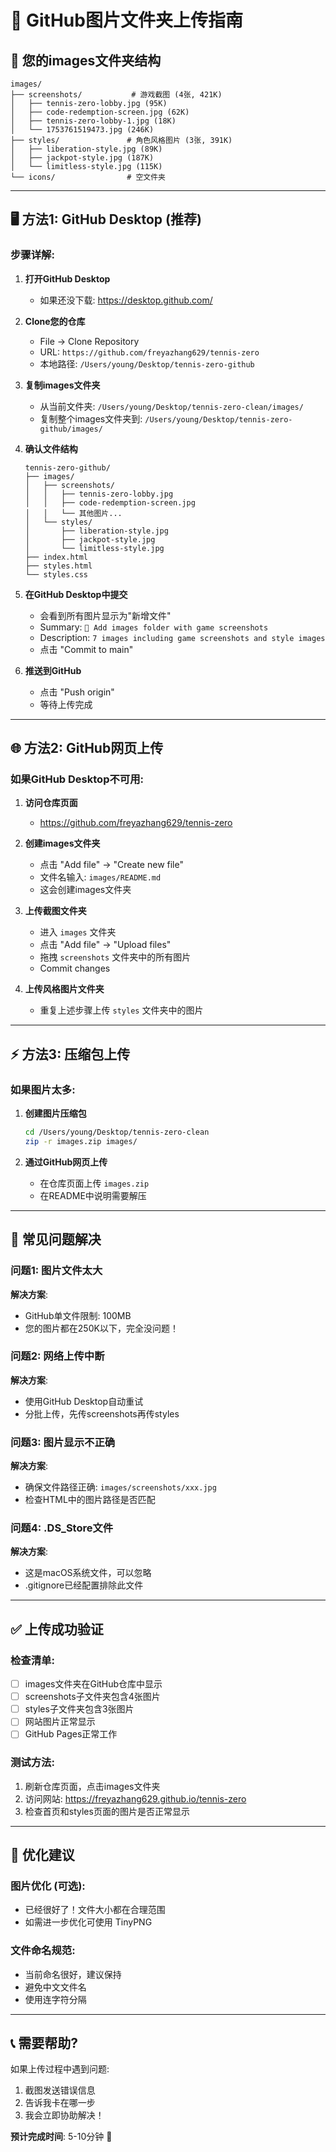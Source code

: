 # 📸 GitHub图片文件夹上传指南

## 📁 您的images文件夹结构
```
images/
├── screenshots/           # 游戏截图 (4张, 421K)
│   ├── tennis-zero-lobby.jpg (95K)
│   ├── code-redemption-screen.jpg (62K) 
│   ├── tennis-zero-lobby-1.jpg (18K)
│   └── 1753761519473.jpg (246K)
├── styles/               # 角色风格图片 (3张, 391K)
│   ├── liberation-style.jpg (89K)
│   ├── jackpot-style.jpg (187K)
│   └── limitless-style.jpg (115K)
└── icons/                # 空文件夹
```

---

## 🖥️ 方法1: GitHub Desktop (推荐)

### 步骤详解:

1. **打开GitHub Desktop**
   - 如果还没下载: https://desktop.github.com/

2. **Clone您的仓库**
   - File → Clone Repository
   - URL: `https://github.com/freyazhang629/tennis-zero`
   - 本地路径: `/Users/young/Desktop/tennis-zero-github`

3. **复制images文件夹**
   - 从当前文件夹: `/Users/young/Desktop/tennis-zero-clean/images/`
   - 复制整个images文件夹到: `/Users/young/Desktop/tennis-zero-github/images/`

4. **确认文件结构**
   ```
   tennis-zero-github/
   ├── images/
   │   ├── screenshots/
   │   │   ├── tennis-zero-lobby.jpg
   │   │   ├── code-redemption-screen.jpg
   │   │   └── 其他图片...
   │   └── styles/
   │       ├── liberation-style.jpg
   │       ├── jackpot-style.jpg
   │       └── limitless-style.jpg
   ├── index.html
   ├── styles.html
   └── styles.css
   ```

5. **在GitHub Desktop中提交**
   - 会看到所有图片显示为"新增文件"
   - Summary: `📸 Add images folder with game screenshots`
   - Description: `7 images including game screenshots and style images`
   - 点击 "Commit to main"

6. **推送到GitHub**
   - 点击 "Push origin"
   - 等待上传完成

---

## 🌐 方法2: GitHub网页上传

### 如果GitHub Desktop不可用:

1. **访问仓库页面**
   - https://github.com/freyazhang629/tennis-zero

2. **创建images文件夹**
   - 点击 "Add file" → "Create new file"
   - 文件名输入: `images/README.md`
   - 这会创建images文件夹

3. **上传截图文件夹**
   - 进入 `images` 文件夹
   - 点击 "Add file" → "Upload files"
   - 拖拽 `screenshots` 文件夹中的所有图片
   - Commit changes

4. **上传风格图片文件夹**
   - 重复上述步骤上传 `styles` 文件夹中的图片

---

## ⚡ 方法3: 压缩包上传

### 如果图片太多:

1. **创建图片压缩包**
   ```bash
   cd /Users/young/Desktop/tennis-zero-clean
   zip -r images.zip images/
   ```

2. **通过GitHub网页上传**
   - 在仓库页面上传 `images.zip`
   - 在README中说明需要解压

---

## 🚨 常见问题解决

### 问题1: 图片文件太大
**解决方案**:
- GitHub单文件限制: 100MB
- 您的图片都在250K以下，完全没问题！

### 问题2: 网络上传中断
**解决方案**:
- 使用GitHub Desktop自动重试
- 分批上传，先传screenshots再传styles

### 问题3: 图片显示不正确
**解决方案**:
- 确保文件路径正确: `images/screenshots/xxx.jpg`
- 检查HTML中的图片路径是否匹配

### 问题4: .DS_Store文件
**解决方案**:
- 这是macOS系统文件，可以忽略
- .gitignore已经配置排除此文件

---

## ✅ 上传成功验证

### 检查清单:
- [ ] images文件夹在GitHub仓库中显示
- [ ] screenshots子文件夹包含4张图片
- [ ] styles子文件夹包含3张图片  
- [ ] 网站图片正常显示
- [ ] GitHub Pages正常工作

### 测试方法:
1. 刷新仓库页面，点击images文件夹
2. 访问网站: https://freyazhang629.github.io/tennis-zero
3. 检查首页和styles页面的图片是否正常显示

---

## 🎯 优化建议

### 图片优化 (可选):
- 已经很好了！文件大小都在合理范围
- 如需进一步优化可使用 TinyPNG

### 文件命名规范:
- 当前命名很好，建议保持
- 避免中文文件名
- 使用连字符分隔

---

## 📞 需要帮助?

如果上传过程中遇到问题:
1. 截图发送错误信息
2. 告诉我卡在哪一步
3. 我会立即协助解决！

**预计完成时间**: 5-10分钟 🚀 